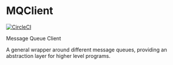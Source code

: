 # MQClient
[![CircleCI](https://circleci.com/gh/WIPACrepo/MQClient/tree/master.svg?style=svg)](https://circleci.com/gh/WIPACrepo/MQClient/tree/master)

Message Queue Client

A general wrapper around different message queues,
providing an abstraction layer for higher level programs.
